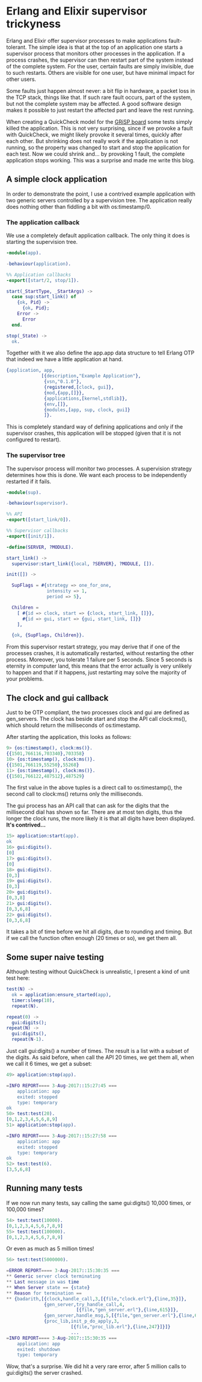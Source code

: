 # Erlang and Elixir supervisor trickyness

Erlang and Elixir offer supervisor processes to make applications fault-tolerant. The simple idea is that at the top of an application one starts a supervisor process that monitors other processes in the application. If a process crashes, the supervisor can then restart part of the system instead of the complete system. For the user, certain faults are simply invisible, due to such restarts. Others are visible for one user, but have minimal impact for other users.

Some faults just happen almost never: a bit flip in hardware, a packet loss in the TCP stack, things like that. If such rare fault occurs, part of the system, but not the complete system may be affected. A good software design makes it possible to just restart the affected part and leave the rest running. 

When creating a QuickCheck model for the [GRiSP board](https://github.com/grisp/grisp) some tests simply killed the application. This is not very surprising, since if we provoke a fault with QuickCheck, we might likely provoke it several times, quickly after each other. But shrinking does not really work if the application is not running, so the property was changed to start and stop the application for each test. Now we could shrink and... by provoking 1 fault, the complete application stops working. This was a surprise and made me write this blog.

## A simple clock application

In order to demonstrate the point, I use a contrived example application with two generic servers controlled by a supervision tree. The application really does nothing other than fiddling a bit with os:timestamp/0.

### The application callback

We use a completely default application callback. The only thing it does is starting the supervision tree. 

```erlang
-module(app).

-behaviour(application).

%% Application callbacks
-export([start/2, stop/1]).

start(_StartType, _StartArgs) ->
  case sup:start_link() of
    {ok, Pid} ->
      {ok, Pid};
    Error ->
      Error
  end.

stop(_State) ->
  ok.
```

Together with it we also define the app.app data structure to tell Erlang OTP that indeed we have a little application at hand.

```erlang
{application, app,
             [{description,"Example Application"},
              {vsn,"0.1.0"},
              {registered,[clock, gui]},
              {mod,{app,[]}},
              {applications,[kernel,stdlib]},
              {env,[]},
              {modules,[app, sup, clock, gui]}
              ]}.
```

This is completely standard way of defining applications and only if the supervisor crashes, this application will be stopped (given that it is not configured to restart).

### The supervisor tree

The supervisor process will monitor two processes. A supervision strategy determines how this is done. We want each process to be independently restarted if it fails.

```erlang
-module(sup).

-behaviour(supervisor).

%% API
-export([start_link/0]).

%% Supervisor callbacks
-export([init/1]).

-define(SERVER, ?MODULE).

start_link() ->
  supervisor:start_link({local, ?SERVER}, ?MODULE, []).

init([]) ->

  SupFlags = #{strategy => one_for_one,
               intensity => 1,
               period => 5},

  Children = 
    [ #{id => clock, start => {clock, start_link, []}},
      #{id => gui, start => {gui, start_link, []}}
    ],

  {ok, {SupFlags, Children}}.
```

From this supervisor restart strategy, you may derive that if one of the processes crashes, it is automatically restarted, without restarting the other process.
Moreover, you tolerate 1 failure per 5 seconds. Since 5 seconds is eternity in computer land, this means that the error actually is very unlikely to happen and that if it happens, just restarting may solve the majority of your problems.


## The clock and gui callback

Just to be OTP compliant, the two processes clock and gui are defined
as gen_servers. The clock has beside start and stop the API call
clock:ms(), which should return the milliseconds of os:timestamp.

After starting the application, this looks as follows:
```erlang
9> {os:timestamp(), clock:ms()}.
{{1501,766116,703340},703358}
10> {os:timestamp(), clock:ms()}.
{{1501,766119,55250},55268}
11> {os:timestamp(), clock:ms()}.
{{1501,766122,487512},487529}
```

The first value in the above tuples is a direct call to
os:timestamp(), the second call to clock:ms() returns only the
milliseconds.

The gui process has an API call that can ask for the digits that the
millisecond dial has shown so far. There are at most ten digits, thus
the longer the clock runs, the more likely it is that all digits have
been displayed. **It's contrived...**

```erlang
15> application:start(app). 
ok
16> gui:digits().          
[0]
17> gui:digits().
[0]
18> gui:digits().
[0,3]
19> gui:digits().
[0,3]
20> gui:digits().
[0,3,8]
21> gui:digits().
[0,3,6,8]
22> gui:digits().
[0,3,6,8]
```

It takes a bit of time before we hit all digits, due to rounding and
timing. But if we call the function often enough (20 times or so), we
get them all.

## Some super naive testing

Although testing without QuickCheck is unrealistic, I present a kind
of unit test here:

```erlang
test(N) ->
  ok = application:ensure_started(app),
  timer:sleep(10),
  repeat(N).

repeat(0) -> 
  gui:digits();
repeat(N) ->
  gui:digits(), 
  repeat(N-1).
  ```

Just call gui:digits() a number of times.
The result is a list with a subset of the digits.
As said before, when call the API 20 times, we get them all, when we
call it 6 times, we get a subset:

```erlang
49> application:stop(app).

=INFO REPORT==== 3-Aug-2017::15:27:45 ===
    application: app
    exited: stopped
    type: temporary
ok
50> test:test(20).        
[0,1,2,3,4,5,6,8,9]
51> application:stop(app).

=INFO REPORT==== 3-Aug-2017::15:27:58 ===
    application: app
    exited: stopped
    type: temporary
ok
52> test:test(6).        
[3,5,6,8]
```

## Running many tests

If we now run many tests, say calling the same gui:digits() 10,000
times, or 100,000 times?

```erlang
54> test:test(10000).     
[0,1,2,3,4,5,6,7,8,9]
55> test:test(100000).
[0,1,2,3,4,5,6,7,8,9]
```

Or even as much as 5 million times!

```erlang
56> test:test(5000000).

=ERROR REPORT==== 3-Aug-2017::15:30:35 ===
** Generic server clock terminating 
** Last message in was time
** When Server state == {state}
** Reason for termination == 
** {badarith,[{clock,handle_call,3,[{file,"clock.erl"},{line,35}]},
              {gen_server,try_handle_call,4,
                          [{file,"gen_server.erl"},{line,615}]},
              {gen_server,handle_msg,5,[{file,"gen_server.erl"},{line,647}]},
              {proc_lib,init_p_do_apply,3,
                        [{file,"proc_lib.erl"},{line,247}]}]}
                        ...
=INFO REPORT==== 3-Aug-2017::15:30:35 ===
    application: app
    exited: shutdown
    type: temporary

```

Wow, that's a surprise. We did hit a very rare error, after 5 million
calls to gui:digits() the server crashed.



